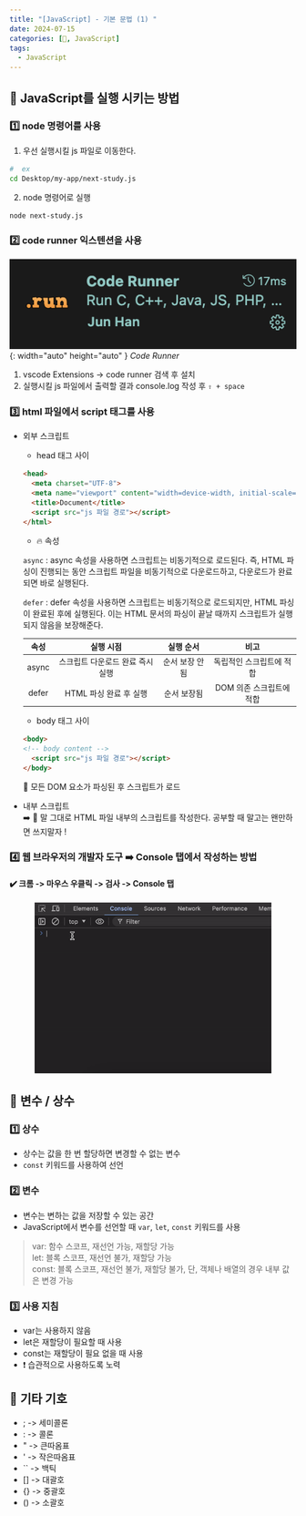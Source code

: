 ```yaml
---
title: "[JavaScript] - 기본 문법 (1) "
date: 2024-07-15
categories: [📖, JavaScript]
tags: 
  - JavaScript
---
```

## 🚀 JavaScript를 실행 시키는 방법
### 1️⃣ **node** 명령어를 사용
1. 우선 실행시킬 js 파일로 이동한다.
``` zsh
#  ex
cd Desktop/my-app/next-study.js
```
2. node 명령어로 실행
```zsh
node next-study.js
```

### 2️⃣ **code runner** 익스텐션을 사용
![Code Runner](/assets/img/posts/training/js-code-runner.png){: width="auto" height="auto" } _Code Runner_
1. vscode Extensions -> code runner 검색 후 설치
2. 실행시킬 js 파일에서 출력할 결과 console.log 작성 후 `⇧ + space`
   
### 3️⃣ html 파일에서 **script 태그**를 사용
  - 외부 스크립트
    - head 태그 사이
  
    ``` html
    <head>
      <meta charset="UTF-8">
      <meta name="viewport" content="width=device-width, initial-scale=1.0">
      <title>Document</title>
      <script src="js 파일 경로"></script>
    </html>
    ```

    - 🔥 속성

    `async` : async 속성을 사용하면 스크립트는 비동기적으로 로드된다. 즉, HTML 파싱이 진행되는 동안 스크립트 파일을 비동기적으로 다운로드하고, 다운로드가 완료되면 바로 실행된다.

    `defer` : defer 속성을 사용하면 스크립트는 비동기적으로 로드되지만, HTML 파싱이 완료된 후에 실행된다. 이는 HTML 문서의 파싱이 끝날 때까지 스크립트가 실행되지 않음을 보장해준다.

    | 속성 | 실행 시점 | 실행 순서 | 비고 |
    | :-----------: | :------------: | :------------: | :------------: |
    | <span>async</span>   |   스크립트 다운로드 완료 즉시 실행   |    순서 보장 안됨 | 독립적인 스크립트에 적합 |
    | <span>defer</span>    |    HTML 파싱 완료 후 실행    |      순서 보장됨 | DOM 의존 스크립트에 적합 |

    - body 태그 사이
  
    ``` html
    <body>
    <!-- body content -->
      <script src="js 파일 경로"></script>
    </body>
    ```

    🐥 모든 DOM 요소가 파싱된 후 스크립트가 로드

  - 내부 스크립트 <br>
  ➡️ 🐥 말 그대로 HTML 파일 내부의 스크립트를 작성한다. 공부할 때 말고는 왠만하면 쓰지말자 !

### 4️⃣ **웹 브라우저의 개발자 도구** ➡️ Console 탭에서 작성하는 방법
#### ✔️ 크롬 -> 마우스 우클릭 -> 검사 -> Console 탭
<div style="text-align: center;">
  <img src="/assets/img/posts/training/js-webconsole.gif" alt="개발자 도구 Console 탭" style="height: 300px;">
</div>

## 🚀 변수 / 상수

### 1️⃣ 상수
  - 상수는 값을 한 번 할당하면 변경할 수 없는 변수
  - `const` 키워드를 사용하여 선언

### 2️⃣ 변수
- 변수는 변하는 값을 저장할 수 있는 공간
- JavaScript에서 변수를 선언할 때 `var`, `let`, `const` 키워드를 사용 
> var: 함수 스코프, 재선언 가능, 재할당 가능 <br>
> let: 블록 스코프, 재선언 불가, 재할당 가능 <br>
> const: 블록 스코프, 재선언 불가, 재할당 불가, 단, 객체나 배열의 경우 내부 값은 변경 가능


### 3️⃣ 사용 지침
- var는 사용하지 않음
- let은 재할당이 필요할 때 사용
- const는 재할당이 필요 없을 때 사용
- ❗️ 습관적으로 사용하도록 노력 

## 🚀 기타 기호
  - ; -> 세미콜론
  - : -> 콜론
  - " -> 큰따옴표
  - ' -> 작은따옴표
  - `` -> 백틱
  - [] -> 대괄호
  - {} -> 중괄호
  - () -> 소괄호